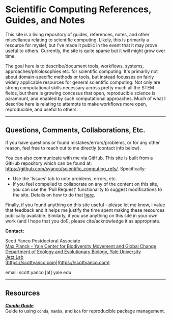 # Scientific Computing References, Guides, and Notes

This site is a living repository of guides, references, notes, and other miscellanea relating to scientific computing. Likely, this is primarily a resource for myslef, but I've made it public in the event that it may prove useful to others. Currently, the site is quite sparse but it ~~will~~ might grow over time.

The goal here is to describe/document tools, workflows, systems, approaches/phiolosophies etc. for scientific computing.  It's primarily not about domain-specific methods or tools, but instead focusses on fairly widely applicable resources for general scientific computing.  Not only are strong computational skills necessary across pretty much all the STEM fields, but there is growing concesus that open, reproducible science is paramount, and enabled by such computational approaches.  Much of what I describe here is relating to attempts to make workflows more open, reproducible, and useful to others.

---
## Questions, Comments, Collaborations, Etc.
If you have questions or found mistakes/errors/problems, or for any other reason, feel free to reach out to me directly (contact info below).

You can also communicate with me via GitHub.  This site is built from a GitHub repository which can be found at: https://github.com/syanco/scientific_computing_refs/.  Specifically:  
-  Use the 'Issues' tab to note problems, errors, etc.  
-  If you feel compelled to collaborate on any of the content on this site, you can use the 'Pull Request' functionality to suggest modifications to the site. Details on how to do that [here](https://docs.github.com/en/github/collaborating-with-pull-requests).

Finally, if you found anything on this site useful - please let me know, I value that feedback and it helps me justify the time spent making these resources publically available.  Similarly, if you use anything on this site in your own work (and I hope that you do!), please cite/acknowledge it as appropriate.

**Contact:**

Scott Yanco
Postdoctoral Associate  
[Max Planck - Yale Center for Biodiversity Movement and Global Change](https://mpyc.yale.edu/)  
[Department of Ecology and Evolutionary Biology, Yale University](https://eeb.yale.edu/)  
[Jetz Lab](https://jetzlab.yale.edu/)  
[https://scottyanco.com](https://scottyanco.com)  

email:  scott.yanco [at] yale.edu

---

## Resources

_**[Conda Guide](conda_guide.md)**_  
Guide to using `conda`, `mamba`, and `boa` for reproducible package management.
